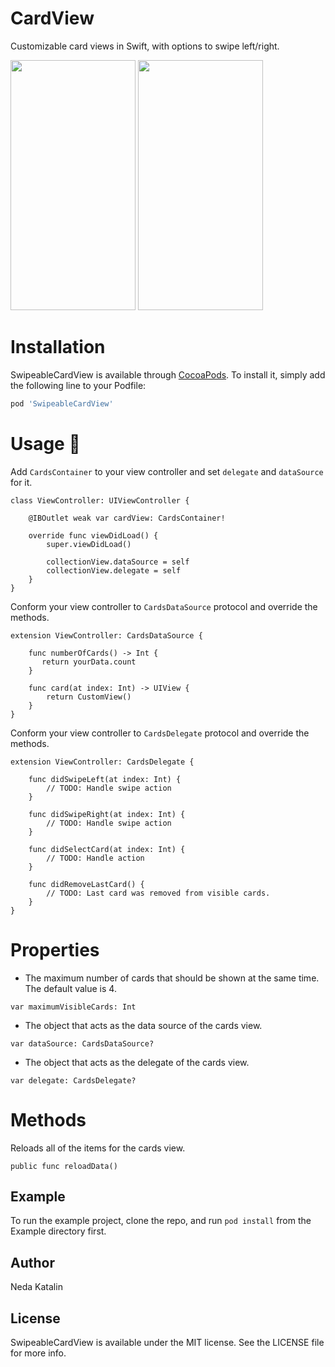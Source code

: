 # CardView 

Customizable card views in Swift, with options to swipe left/right.

<img src="https://user-images.githubusercontent.com/33289471/81226329-5b4fc200-8ff3-11ea-9e2d-4dc453259b74.gif" width="200" height="400" /> 

<img src="https://user-images.githubusercontent.com/33289471/81257738-b8239a80-903c-11ea-90b6-27a1f72a1d9e.gif" width="200" height="400" /> 


# Installation

SwipeableCardView is available through [CocoaPods](https://cocoapods.org). To install
it, simply add the following line to your Podfile:

```ruby
pod 'SwipeableCardView'
```

# Usage 🔨

Add `CardsContainer` to your view controller and set `delegate` and `dataSource` for it.

```
class ViewController: UIViewController {

    @IBOutlet weak var cardView: CardsContainer!

    override func viewDidLoad() {
        super.viewDidLoad()
        
        collectionView.dataSource = self
        collectionView.delegate = self
    }
}
```

Conform your view controller to `CardsDataSource` protocol and override the methods.

```
extension ViewController: CardsDataSource {

    func numberOfCards() -> Int { 
       return yourData.count
    }
    
    func card(at index: Int) -> UIView {
        return CustomView()
    }
}
```

Conform your view controller to `CardsDelegate` protocol and override the methods.

```
extension ViewController: CardsDelegate {

    func didSwipeLeft(at index: Int) {
        // TODO: Handle swipe action
    }
    
    func didSwipeRight(at index: Int) {
        // TODO: Handle swipe action
    }
    
    func didSelectCard(at index: Int) {
        // TODO: Handle action
    }
    
    func didRemoveLastCard() {
        // TODO: Last card was removed from visible cards.
    }
}
```

# Properties

* The maximum number of cards that should be shown at the same time. The default value is 4.

```
var maximumVisibleCards: Int
```

* The object that acts as the data source of the cards view.

```
var dataSource: CardsDataSource?
```

* The object that acts as the delegate of the cards view.

```
var delegate: CardsDelegate?
```

# Methods

Reloads all of the items for the cards view.

```
public func reloadData()
```

## Example

To run the example project, clone the repo, and run `pod install` from the Example directory first.

## Author

Neda Katalin

## License

SwipeableCardView is available under the MIT license. See the LICENSE file for more info.
